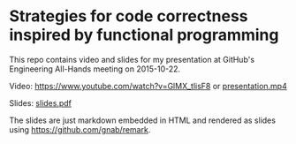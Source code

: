 # Strategies for code correctness inspired by functional programming

This repo contains video and slides for my presentation at GitHub's Engineering All-Hands meeting on 2015-10-22.

Video: https://www.youtube.com/watch?v=GlMX_tlisF8 or [presentation.mp4](presentation.mp4)

Slides: [slides.pdf](slides.pdf)

The slides are just markdown embedded in HTML and rendered as slides using https://github.com/gnab/remark.
